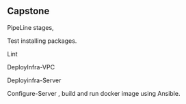 ## Capstone 


PipeLine stages,

Test installing packages. 

Lint  

DeployInfra-VPC

Deployinfra-Server 

Configure-Server , build and run docker image using Ansible.



